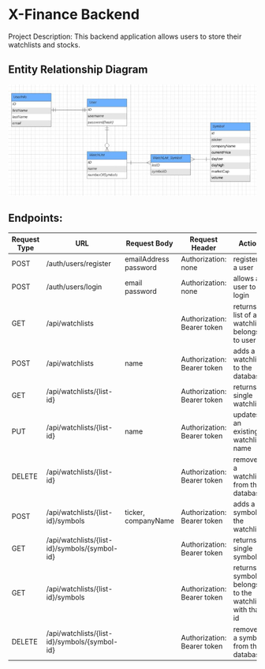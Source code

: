 # X-Finance Backend
Project Description: This backend application allows users to store their watchlists and stocks.

## Entity Relationship Diagram
![ERD](https://github.com/xandernguyen313/watchlist-api/blob/main/erd.JPG)

## Endpoints:  

| Request Type | URL                       | Request Body               | Request Header              | Action                                                          | Access  |   
|--------------|---------------------------|----------------------------|-----------------------------|-----------------------------------------------------------------|---------|
| POST         | /auth/users/register      | emailAddress <br> password | Authorization: none         | registers a user                                                | PUBLIC  |
| POST         | /auth/users/login         | email <br> password        | Authorization: none         | allows a user to login                                          | PUBLIC  |
| GET          | /api/watchlists           |                            | Authorization: Bearer token | returns a list of all watchlists belongs to user                | PRIVATE |
| POST         | /api/watchlists           | name                       | Authorization: Bearer token | adds a watchlist to the database                                | PRIVATE |
| GET          | /api/watchlists/{list-id} |                            | Authorization: Bearer token | returns a single watchlist                                      | PRIVATE |
| PUT          | /api/watchlists/{list-id} | name                       | Authorization: Bearer token | updates an existing watchlist name                              | PRIVATE |
| DELETE       | /api/watchlists/{list-id} |                            | Authorization: Bearer token | removes a watchlist from the database                           | PRIVATE |
| POST  | /api/watchlists/{list-id}/symbols | ticker, companyName       | Authorization: Bearer token | adds a symbol to the watchlist                                  | PRIVATE |
| GET          | /api/watchlists/{list-id}/symbols/{symbol-id}|         | Authorization: Bearer token | returns a single symbol                                         | PRIVATE | 
| GET          | /api/watchlists/{list-id}/symbols|                     | Authorization: Bearer token | returns all symbols belongs to the watchlist with that id       | PRIVATE | 
| DELETE       | /api/watchlists/{list-id}/symbols/{symbol-id}|         | Authorization: Bearer token |  removes a symbol from the database                             | PRIVATE |

